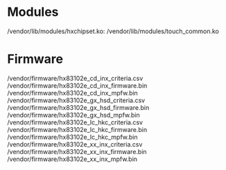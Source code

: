 # Modules
/vendor/lib/modules/hxchipset.ko:
/vendor/lib/modules/touch_common.ko

# Firmware
/vendor/firmware/hx83102e_cd_inx_criteria.csv
/vendor/firmware/hx83102e_cd_inx_firmware.bin
/vendor/firmware/hx83102e_cd_inx_mpfw.bin
/vendor/firmware/hx83102e_gx_hsd_criteria.csv
/vendor/firmware/hx83102e_gx_hsd_firmware.bin
/vendor/firmware/hx83102e_gx_hsd_mpfw.bin
/vendor/firmware/hx83102e_lc_hkc_criteria.csv
/vendor/firmware/hx83102e_lc_hkc_firmware.bin
/vendor/firmware/hx83102e_lc_hkc_mpfw.bin
/vendor/firmware/hx83102e_xx_inx_criteria.csv
/vendor/firmware/hx83102e_xx_inx_firmware.bin
/vendor/firmware/hx83102e_xx_inx_mpfw.bin
